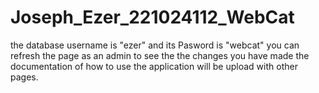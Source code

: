 # Joseph_Ezer_221024112_WebCat

the database username is "ezer" and its Pasword is "webcat"
you can refresh the page as an admin to see the the changes you have made
the documentation of how to use the application will be upload with other pages.
